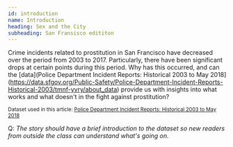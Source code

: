 ```yaml
---
id: introduction
name: Introduction
heading: Sex and the City 
subheading: San Fransisco edititon
---
```


Crime incidents related to prostitution in San Francisco have decreased over the period from 2003 to 2017. Particularly, there have been significant drops at certain points during this period. Why has this occurred, and can the [data](Police Department Incident Reports: Historical 2003 to May 2018](https://data.sfgov.org/Public-Safety/Police-Department-Incident-Reports-Historical-2003/tmnf-yvry/about_data) provide us with insights into what works and what doesn't in the fight against prostitution?

<small>Dataset used in this article: [Police Department Incident Reports: Historical 2003 to May 2018](https://data.sfgov.org/Public-Safety/Police-Department-Incident-Reports-Historical-2003/tmnf-yvry/about_data)</small>

Q: _The story should have a brief introduction to the dataset so new readers from outside the class can understand what's going on._
